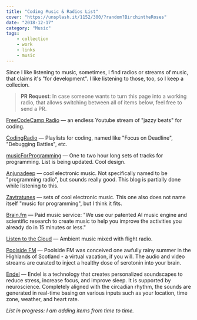 ```yaml
---
title: "Coding Music & Radios List"
cover: "https://unsplash.it/1152/300/?random?BirchintheRoses"
date: "2018-12-17"
category: "Music"
tags:
    - collection
    - work
    - links
    - music
---
```


Since I like listening to music, sometimes, I find radios or streams of music, that claims it's "for development". I like listening to those, too, so I keep a collecion.

> **PR Request**: In case someone wants to turn this page into a working radio, that allows switching between all of items below, feel free to send a PR.

[FreeCodeCamp Radio](https://www.youtube.com/watch?v=vAKtNV8KcWg) — an endless Youtube stream of "jazzy beats" for coding.

[CodingRadio](https://codingradio.xyz) — Playlists for coding, named like "Focus on Deadline", "Debugging Battles", etc.

[musicForProgramming](https://musicforprogramming.net) — One to two hour long sets of tracks for programming. List is being updated. Cool design.

[Anjunadeep](https://soundcloud.com/anjunadeep) — cool electronic music. Not specifically named to be "programming radio", but sounds really good. This blog is partially done while listening to this.

[Zavtratunes](https://zavtracast.ru/tunes) — sets of cool electronic music. This one also does not name itself "music for programming", but I think it fits.

[Brain.fm](https://brain.fm) — Paid music service: "We use our patented AI music engine and scientific research to create music to help you improve the activities you already do in 15 minutes or less."

[Listen to the Cloud](http://listentothe.cloud) — Ambient music mixed with flight radio.

[Poolside FM](https://poolside.fm) — Poolside FM was conceived one awfully rainy summer in the Highlands of Scotland - a virtual vacation, if you will. The audio and video streams are curated to inject a healthy dose of serotonin into your brain.

[Endel](https://play.endel.io) — Endel is a technology that creates personalized soundscapes to reduce stress, increase focus, and improve sleep. It is supported by neuroscience. Completely aligned with the circadian rhythm, the sounds are generated in real-time basing on various inputs such as your location, time zone, weather, and heart rate.

_List in progress: I am adding items from time to time._
